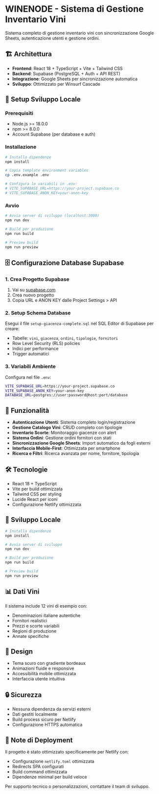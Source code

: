 # WINENODE - Sistema di Gestione Inventario Vini

Sistema completo di gestione inventario vini con sincronizzazione Google Sheets, autenticazione utenti e gestione ordini.

## 🏗️ Architettura

- **Frontend**: React 18 + TypeScript + Vite + Tailwind CSS
- **Backend**: Supabase (PostgreSQL + Auth + API REST)
- **Integrazione**: Google Sheets per sincronizzazione automatica
- **Sviluppo**: Ottimizzato per Winsurf Cascade

## 🚀 Setup Sviluppo Locale

### Prerequisiti
- Node.js >= 18.0.0
- npm >= 8.0.0
- Account Supabase (per database e auth)

### Installazione
```bash
# Installa dipendenze
npm install

# Copia template environment variables
cp .env.example .env

# Configura le variabili in .env:
# VITE_SUPABASE_URL=https://your-project.supabase.co
# VITE_SUPABASE_ANON_KEY=your-anon-key
```

### Avvio
```bash
# Avvia server di sviluppo (localhost:3000)
npm run dev

# Build per produzione
npm run build

# Preview build
npm run preview
```

## 🗄️ Configurazione Database Supabase

### 1. Crea Progetto Supabase
1. Vai su [supabase.com](https://supabase.com/dashboard)
2. Crea nuovo progetto
3. Copia URL e ANON KEY dalle Project Settings > API

### 2. Setup Schema Database
Esegui il file `setup-giacenza-complete.sql` nel SQL Editor di Supabase per creare:
- Tabelle: `vini`, `giacenza`, `ordini`, `tipologie`, `fornitori`
- Row Level Security (RLS) policies
- Indici per performance
- Trigger automatici

### 3. Variabili Ambiente
Configura nel file `.env`:
```bash
VITE_SUPABASE_URL=https://your-project.supabase.co
VITE_SUPABASE_ANON_KEY=your-anon-key
DATABASE_URL=postgres://user:password@host:port/database
```

## 📱 Funzionalità

- **Autenticazione Utenti**: Sistema completo login/registrazione
- **Gestione Catalogo Vini**: CRUD completo con tipologie
- **Inventario Scorte**: Monitoraggio giacenze con alert
- **Sistema Ordini**: Gestione ordini fornitori con stati
- **Sincronizzazione Google Sheets**: Import automatico da fogli esterni
- **Interfaccia Mobile-First**: Ottimizzata per smartphone
- **Ricerca e Filtri**: Ricerca avanzata per nome, fornitore, tipologia

## 🛠️ Tecnologie

- React 18 + TypeScript
- Vite per build ottimizzata
- Tailwind CSS per styling
- Lucide React per iconi
- Configurazione Netlify ottimizzata

## 🔧 Sviluppo Locale

```bash
# Installa dipendenze
npm install

# Avvia server di sviluppo
npm run dev

# Build per produzione
npm run build

# Preview build
npm run preview
```

## 📊 Dati Vini

Il sistema include 12 vini di esempio con:
- Denominazioni italiane autentiche
- Fornitori realistici
- Prezzi e scorte variabili
- Regioni di produzione
- Annate specifiche

## 🎨 Design

- Tema scuro con gradiente bordeaux
- Animazioni fluide e responsive
- Accessibilità mobile ottimizzata
- Interfaccia utente intuitiva

## 🔒 Sicurezza

- Nessuna dipendenza da servizi esterni
- Dati gestiti localmente
- Build process sicuro per Netlify
- Configurazione HTTPS automatica

## 📝 Note di Deployment

Il progetto è stato ottimizzato specificamente per Netlify con:
- Configurazione `netlify.toml` ottimizzata
- Redirects SPA configurati
- Build command ottimizzata
- Dipendenze minimal per build veloce

Per supporto tecnico o personalizzazioni, contattare il team di sviluppo.